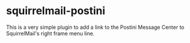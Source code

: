 squirrelmail-postini
====================

This is a very simple plugin to add a link to the Postini Message Center to SquirrelMail's right frame menu line.
